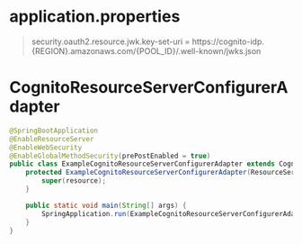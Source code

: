 # application.properties

> security.oauth2.resource.jwk.key-set-uri = https://cognito-idp.{REGION}.amazonaws.com/{POOL_ID}/.well-known/jwks.json

# CognitoResourceServerConfigurerAdapter

```java
@SpringBootApplication
@EnableResourceServer
@EnableWebSecurity
@EnableGlobalMethodSecurity(prePostEnabled = true)
public class ExampleCognitoResourceServerConfigurerAdapter extends CognitoResourceServerConfigurerAdapter {
	protected ExampleCognitoResourceServerConfigurerAdapter(ResourceServerProperties resource) {
		super(resource);
	}

	public static void main(String[] args) {
		SpringApplication.run(ExampleCognitoResourceServerConfigurerAdapter.class, args);
	}
}
```